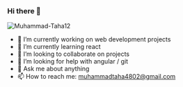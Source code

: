 ### Hi there 👋

<p align="left"> <img src="https://komarev.com/ghpvc/?username=Muhammad-Taha12&label=PROFILE+VIEWS" alt="Muhammad-Taha12" /> </p>

- 🔭 I’m currently working on web development projects
- 🌱 I’m currently learning react
- 👯 I’m looking to collaborate on projects
- 🤔 I’m looking for help with angular / git
- 💬 Ask me about anything
- 📫 How to reach me: muhammadtaha4802@gmail.com

<!--
**Muhammad-Taha12/Muhammad-Taha12** is a ✨ _special_ ✨ repository because its `README.md` (this file) appears on your GitHub profile.

Here are some ideas to get you started:

- 🔭 I’m currently working on ...
- 🌱 I’m currently learning ...
- 👯 I’m looking to collaborate on ...
- 🤔 I’m looking for help with ...
- 💬 Ask me about ...
- 📫 How to reach me: ...
- 😄 Pronouns: ...
- ⚡ Fun fact: ...
-->
